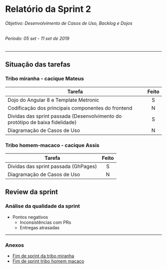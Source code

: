# Relatório da Sprint 2

<h6>Objetivo: Desenvolvimento de Casos de Uso, Backlog e Dojos</h6>
<h6>Período: 05 set - 11 set de 2019</h6>

------

## Situação das tarefas

### Tribo miranha - cacique Mateus

| **Tarefa** | **Feito** |
| ----- | :---: |
|Dojo do Angular 8 e Template Metronic | S |
|Codificação dos principais componentes do frontend | N |
|Dividas das sprint passada (Desenvolvimento do protótipo de baixa fidelidade) | S |
|Diagramação de Casos de Uso | N |

### Tribo homem-macaco - cacique Assis
| **Tarefa** | **Feito** |
| ----- | :---: |
| Dividas das sprint passada (GhPages) | S |
| Diagramação de Casos de Uso | N |

## Review da sprint

### Análise da qualidade da sprint

- Pontos negativos
  - Inconsistências com PRs
  - Entregas atrasadas

---
### Anexos

- [Fim de sprint da tribo miranha](../tribo_miranha/sprint_3/final_sprint_2.md)
- [Fim de sprint tribo homem macaco](../tribo_homem_macaco/sprint_3/final_sprint_2.md)
